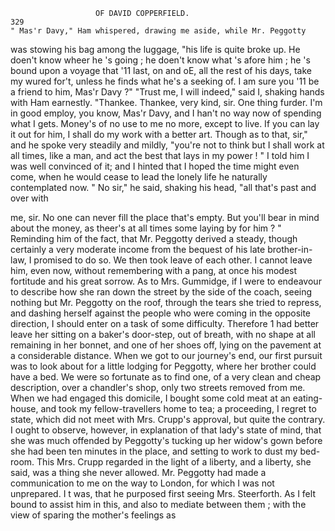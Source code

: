                        OF DAVID COPPERFIELD.                            329
    " Mas'r Davy," Ham whispered, drawing me aside, while Mr. Peggotty

 was stowing his bag among the luggage, "his life is quite broke up. He
 doen't know wheer he 's going ; he doen't know what 's afore him ; he 's
bound upon a voyage that '11 last, on and oE, all the rest of his days,
take my wured for't, unless he finds what he's a seeking of. I am sure
you '11 be a friend to him, Mas'r Davy ?"
    "Trust me, I will indeed," said I, shaking hands with Ham earnestly.
    "Thankee. Thankee, very kind, sir. One thing furder. I'm in
good employ, you know, Mas'r Davy, and I han't no way now of spending
what I gets. Money's of no use to me no more, except to live. If you
can lay it out for him, I shall do my work with a better art. Though as
to that, sir," and he spoke very steadily and mildly, "you're not to
think but I shall work at all times, like a man, and act the best that lays
in my power ! "
    I told him I was well convinced of it; and I hinted that I hoped
the time might even come, when he would cease to lead the lonely life he
naturally contemplated now.
    " No sir," he said, shaking his head, "all that's past and over with

me, sir. No one can never fill the place that's empty. But you'll bear
in mind about the money, as theer's at all times some laying by for
him ? "
   Reminding him of the fact, that Mr. Peggotty derived a steady, though
certainly a very moderate income from the bequest of his late brother-in-
law, I promised to do so. We then took leave of each other. I cannot
leave him, even now, without remembering with a pang, at once his modest
fortitude and his great sorrow.
   As to Mrs. Gummidge, if I were to endeavour to describe how she ran
down the street by the side of the coach, seeing nothing but Mr. Peggotty
on the roof, through the tears she tried to repress, and dashing herself
against the people who were coming in the opposite direction, I should
enter on a task of some difficulty. Therefore 1 had better leave her
sitting on a baker's door-step, out of breath, with no shape at all remaining
in her bonnet, and one of her shoes off, lying on the pavement at a
considerable distance.
    When we got to our journey's end, our first pursuit was to look about
 for a little lodging for Peggotty, where her brother could have a bed.
 We were so fortunate as to find one, of a very clean and cheap description,
 over a chandler's shop, only two streets removed from me. When we had
 engaged this domicile, I bought some cold meat at an eating-house, and
 took my fellow-travellers home to tea; a proceeding, I regret to state,
 which did not meet with Mrs. Crupp's approval, but quite the contrary.
 I ought to observe, however, in explanation of that lady's state of mind,
 that she was much offended by Peggotty's tucking up her widow's gown
 before she had been ten minutes in the place, and setting to work to dust
 my bed-room. This Mrs. Crupp regarded in the light of a liberty, and
 a liberty, she said, was a thing she never allowed.
    Mr. Peggotty had made a communication to me on the way to London,
 for which I was not unprepared. I t was, that he purposed first seeing
 Mrs. Steerforth. As I felt bound to assist him in this, and also to
 mediate between them ; with the view of sparing the mother's feelings as
